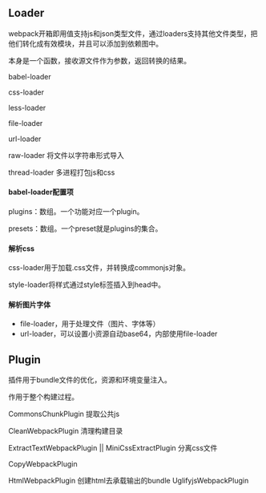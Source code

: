 ## Loader

webpack开箱即用值支持js和json类型文件，通过loaders支持其他文件类型，把他们转化成有效模块，并且可以添加到依赖图中。

本身是一个函数，接收源文件作为参数，返回转换的结果。





babel-loader

css-loader

less-loader

file-loader

url-loader

raw-loader 将文件以字符串形式导入

thread-loader	多进程打包js和css



#### babel-loader配置项

plugins：数组。一个功能对应一个plugin。

presets：数组。一个preset就是plugins的集合。



#### 解析css

css-loader用于加载.css文件，并转换成commonjs对象。

style-loader将样式通过style标签插入到head中。



#### 解析图片字体

- file-loader，用于处理文件（图片、字体等）
- url-loader，可以设置小资源自动base64，内部使用file-loader













## Plugin

插件用于bundle文件的优化，资源和环境变量注入。

作用于整个构建过程。



CommonsChunkPlugin	提取公共js

CleanWebpackPlugin	清理构建目录

ExtractTextWebpackPlugin  || MiniCssExtractPlugin	分离css文件

CopyWebpackPlugin

HtmlWebpackPlugin	创建html去承载输出的bundle
UglifyjsWebpackPlugin





